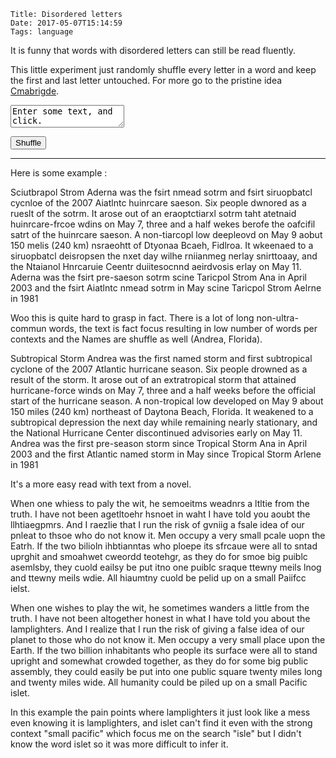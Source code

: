     Title: Disordered letters
    Date: 2017-05-07T15:14:59
    Tags: language

It is funny that words with disordered letters can still be read fluently.

<!-- more -->

This little experiment just randomly shuffle every letter in a word and keep the
first and last letter untouched. For more go to the pristine idea <a
href="http://www.mrc-cbu.cam.ac.uk/people/matt.davis/Cmabrigde/">Cmabrigde</a>.

<textarea id="source-text">
Enter some text, and click.
</textarea>
<button id="reveal" value="reveal">Shuffle</button>
<div id="dump"/>

<script type="text/javascript" src="/code/disorderedletters.js"></script>

<hr/>
Here is some example :

<div class="bs-example">
<p>
Sciutbrapol Strom Aderna was the fsirt nmead sotrm and fsirt siruopbatcl cycnloe of the 2007 Aiatlntc huinrcare saeson. Six people dwnored as a rueslt of the sotrm. It arose out of an eraoptctiarxl sotrm taht atetnaid huinrcare-frcoe wdins on May 7, three and a half wekes berofe the oafcifil satrt of the huinrcare saeson. A non-tiarcopl low deepleovd on May 9 aobut 150 melis (240 km) nsraeohtt of Dtyonaa Bcaeh, Fidlroa. It wkeenaed to a siruopbatcl deisropsen the nxet day wilhe rniianmeg nerlay snirttoaay, and the Ntaianol Hnrcaruie Ceentr duiitesocnnd aeirdvosis erlay on May 11. Aderna was the fsirt pre-saeson sotrm scine Taricpol Strom Ana in April 2003 and the fsirt Aiatlntc nmead sotrm in May scine Taricpol Strom Aelrne in 1981
</p>
</div>

Woo this is quite hard to grasp in fact. There is a lot of long non-ultra-commun
words, the text is fact focus resulting in low number of words per contexts
and the Names are shuffle as well (Andrea, Florida).

<div class="bs-example">
<p>
Subtropical Storm Andrea was the first named storm and first subtropical cyclone of the 2007 Atlantic hurricane season. Six people drowned as a result of the storm. It arose out of an extratropical storm that attained hurricane-force winds on May 7, three and a half weeks before the official start of the hurricane season. A non-tropical low developed on May 9 about 150 miles (240 km) northeast of Daytona Beach, Florida. It weakened to a subtropical depression the next day while remaining nearly stationary, and the National Hurricane Center discontinued advisories early on May 11. Andrea was the first pre-season storm since Tropical Storm Ana in April 2003 and the first Atlantic named storm in May since Tropical Storm Arlene in 1981
</p>
</div>

It's a more easy read with text from a novel.

<div class="bs-example">
<p>
When one whiess to paly the wit, he semoeitms weadnrs a ltltie from the truth. I have not been agetltoehr hsnoet in waht I have told you aoubt the llhtiaegpmrs. And I raezlie that I run the risk of gvniig a fsale idea of our pnleat to thsoe who do not know it. Men occupy a very small pcale uopn the Eatrh. If the two bilioln ihbtianntas who ploepe its sfrcaue were all to sntad uprghit and smoahwet cweordd teotehgr, as they do for smoe big puiblc asemlsby, they cuold eailsy be put itno one puiblc sraque ttewny meils lnog and ttewny meils wdie. All hiaumtny cuold be pelid up on a small Paiifcc ielst. 
</p>
</div>

<div class="bs-example">
<p>
When one wishes to play the wit, he sometimes wanders a little from the truth. I have not been altogether honest in what I have told you about the lamplighters. And I realize that I run the risk of giving a false idea of our planet to those who do not know it. Men occupy a very small place upon the Earth. If the two billion inhabitants who people its surface were all to stand upright and somewhat crowded together, as they do for some big public assembly, they could easily be put into one public square twenty miles long and twenty miles wide. All humanity could be piled up on a small Pacific islet. 
</p>
</div>

In this example the pain points where lamplighters it just look like a mess even
knowing it is lamplighters, and islet can't find it even with the strong context
"small pacific" which focus me on the search "isle" but I didn't know the word
islet so it was more difficult to infer it.

